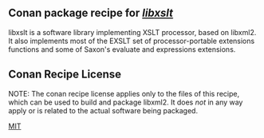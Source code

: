 ## Conan package recipe for [*libxslt*](http://xmlsoft.org/XSLT/)

libxslt is a software library implementing XSLT processor, based on libxml2. It also implements most of the EXSLT set
of processor-portable extensions functions and some of Saxon's evaluate and expressions extensions.


## Conan Recipe License

NOTE: The conan recipe license applies only to the files of this recipe, which can be used to build and package libxml2.
It does *not* in any way apply or is related to the actual software being packaged.

[MIT](https://github.com/qtwebkit/conan-libxslt/blob/stable/1.1.33/LICENSE.md)
